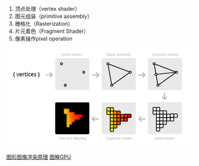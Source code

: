 1. 顶点处理（vertex shader）
2. 图元组装（primitive assembly）
3. 栅格化（Rasterization）
4. 片元着色（Fragment Shader）
5. 像素操作pixel operation

![](./images/graphics-pipeline.png)


[图形图像渲染原理](http://chuquan.me/2018/08/26/graphics-rending-principle-gpu/)
[图解GPU](https://zhuanlan.zhihu.com/p/481294223)